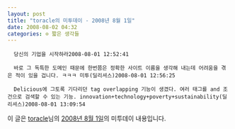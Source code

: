 ```yaml
---
layout: post
title: "toracle의 미투데이 - 2008년 8월 1일"
date: 2008-08-02 04:32
categories: ⊙ 짧은 생각들
---
```



    
      당신의 기업을 시작하라2008-08-01 12:52:41

      바로 그 독특한 도메인 때문에 한번쯤은 정확한 사이트 이름을 생각해 내는데 어려움을 겪은 적이 있을 겁니다. ㅋㅋㅋ 미투(딜리셔스)2008-08-01 12:56:25

      Delicious에 그토록 기다리던 tag overlapping 기능이 생겼다. 여러 태그를 and 조건으로 검색할 수 있는 기능. innovation+technology+poverty+sustainability(딜리셔스)2008-08-01 13:09:54

    
    

이 글은 [toracle](http://me2day.net/toracle)님의 [2008년 8월 1일](http://me2day.net/toracle/2008/08/01#03:52:41)의 미투데이 내용입니다.


   
       
